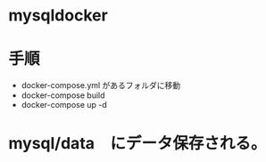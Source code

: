 # mysqldocker

# 手順
- docker-compose.yml があるフォルダに移動
- docker-compose build
- docker-compose up -d

# mysql/data　にデータ保存される。
